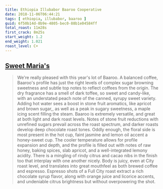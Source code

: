 ```yaml
---
title: Ethiopia Illubabor Baaroo Cooperative
date: 2018-11-06T06:44:21
tags: [ ethiopia, illubabor, baaroo ]
guid: 6f50b14d-8b9e-4805-bec0-88b1e04584ff
total_roast: 11m28s
first_crack: 8m25s
start_weight: 1.2
end_weight: 1.021
roast_level: C+
---
```


## [Sweet Maria's][sm]

[sm]: https://web.archive.org/web/20180304214329/https://www.sweetmarias.com/product/ethiopia-illubabor-baaroo-cooperative-5572

> We're really pleased with this year's lot of Baaroo. A balanced coffee,
> Baaroo's profile has just the right levels of complex sugar browning sweetness
> and subtle top notes to reflect coffees from the origin. The dry fragrance has
> a smell of dark toffee, so sweet and candy-like, with an understated peach
> note of the canned, syrupy sweet variety. Adding hot water sees a boost in
> stone fruit aromatics, like apricot and brown sugar,, as well as a peak in
> sugary sweetness, a maple icing scent filling the steam. Baaroo is extremely
> versatile, and great at both light and dark roast levels. Notes of stone fruit
> reductions with unrefined sugars prevail across the roast spectrum, and darker
> roasts develop deep chocolate roast tones. Oddly enough, the floral side is
> most present in the hot cup, faint jasmine and lemon oil accent a honey-sweet
> cup. The cooler temperature allows for profile expansion and depth, and the
> profile is filled out with notes of raw honey, baking spices, slab apricot,
> and a well-integrated lemony acidity. There is a mingling of rindy citrus and
> cacao nibs in the finish too that interplay with one another nicely. Body is
> juicy, even at City roast level, and translates into great mouthfeel as both
> brewed coffee and espresso. Espresso shots of a Full City roast extract a rich
> chocolate syrup flavor, along with orange juice and licorice accents, and
> undeniable citrus brightness but without overpowering the shot. 
